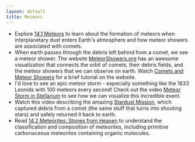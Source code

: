 ```yaml
---
layout: default
title: Meteors
---
```


- Explore [14.1 Meteors](https://openstax.org/books/astronomy-2e/pages/14-1-meteors) to learn about the formation of meteors when interplanetary dust enters Earth's atmosphere and how meteor showers are associated with comets.
- When earth passes through the debris left behind from a comet, we see a meteor shower. The website [MeteorShowers.org](https://www.meteorshowers.org/) has an awesome visualization that connects the orbit of comets, their debris fields, and the meteor showers that we can observe on earth. Watch [Comets and Meteor Showers](https://youtu.be/kToLI8uQjBI) for a brief tutorial on the website.
- I'd love to see an epic meteor storm - especially something like the 1833 Leonids with 100 meteors every second! Check out the video [Meteor Storm in Stellarium](https://youtu.be/19JX6YU-bFw) to see how we can visualize this incredible event. 
- Watch this video describing the amazing [Stardust Mission](https://youtu.be/EDqoNbmR75s?si=zUyDwfvmSOFMLugA), which captured debris from a comet (the same stuff that turns into shooting stars) and safely returned it back to earth. 
- Read [14.2 Meteorites: Stones from Heaven](https://openstax.org/books/astronomy-2e/pages/14-2-meteorites-stones-from-heaven) to understand the classification and composition of meteorites, including primitive carbonaceous meteorites containing organic molecules.
